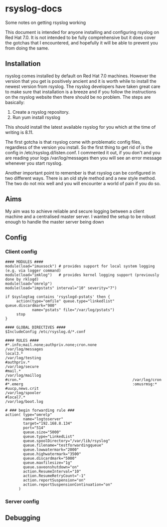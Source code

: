 # rsyslog-docs
Some notes on getting rsyslog working

This document is intended for anyone installing and configuring rsyslog on Red Hat 7.0. 
It is not intended to be fully comprehensive but it does cover the gotchas that I encountered,
and hopefully it will be able to prevent you from doing the same.

## Installation
rsyslog comes installed by default on Red Hat 7.0 machines. However the version that you get
is positively ancient and it is worth while to install the newest version from rsyslog.
The rsyslog developers have taken great care to make sure that installation is a breeze and 
if you follow the instructions on the rsyslog website then there should be no problem. The 
steps are basically:
1. Create a rsyslog repository.
1. Run yum install rsyslog

This should install the latest available rsyslog for you which at the time of writing is 8.11.

The first gotcha is that rsyslog come with problematic config files, regardless of the version
you install. So the first thing to get rid of is the config in /etc/rsyslog.d/listen.conf. I 
commented it out, if you don't and you are reading your logs /var/log/messages then you will see
an error message whenever you start rsyslog.

Another important point to remember is that rsyslog can be configured in two different ways. 
There is an old style method and a new style method. The two do not mix well and you will 
encounter a world of pain if you do so. 

## Aims
My aim was to achieve reliable and secure logging between a client machine and a centralised master server.
I wanted the setup to be robust enough to handle the master server being down 

## Config
### Client config
```
#### MODULES ####
module(load="imuxsock") # provides support for local system logging (e.g. via logger command)
module(load="imklog")   # provides kernel logging support (previously done by rklogd)
module(load="omrelp")
module(load="impstats" interval="10" severity="7")

if $syslogtag contains 'rsyslogd-pstats' then {
     action(type="omfile" queue.type="linkedlist" queue.discardmark="980"
            name="pstats" file="/var/log/pstats")
     stop
}

#### GLOBAL DIRECTIVES ####
$IncludeConfig /etc/rsyslog.d/*.conf

#### RULES ####
#*.info;mail.none;authpriv.none;cron.none                /var/log/messages
local3.*                                                /var/log/testing
#authpriv.*                                              /var/log/secure
#mail.*                                                  /var/log/maillog
#cron.*                                                  /var/log/cron
#*.emerg                                                 :omusrmsg:*
#uucp,news.crit                                          /var/log/spooler
#local7.*                                                /var/log/boot.log

# ### begin forwarding rule ###
action( type="omrelp"
        name="logtoserver"
        target="192.168.8.134"
        port="514"
        queue.size="5000"
        queue.type="LinkedList"
        queue.spoolDirectory="/var/lib/rsyslog"
        queue.filename="testforwardingqueue"
        queue.lowwatermark="2000"
        queue.highwatermark="3500"
        queue.discardmark="5000"
        queue.maxfilesize="1g"
        queue.saveonshutdown="on"
        action.ResumeInterval="10"
        action.ResumeRetryCount="-1"
        action.reportSuspension="on"
        action.reportSuspensionContinuation="on"
      )
```

### Server config
## Debugging



